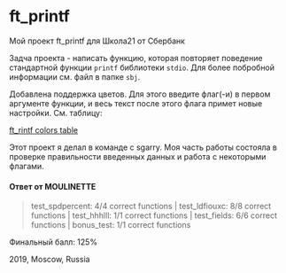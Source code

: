 # ft_printf
Мой проект ft_printf для Школа21 от Сбербанк

Задча проекта - написать функцию, которая повторяет поведение стандартной функции `printf` библиотеки `stdio`. Для более побробной информации см. файл в папке `sbj`.

Добавлена поддержка цветов. Для этого введите флаг(-и) в первом аргументе функции, и весь текст после этого флага примет новые настройки. См. таблицу:

[ft_rintf colors table](imgs/printf_colors.png)

Этот проект я делал в команде с sgarry. Моя часть работы состояла в проверке правильности введенных данных и работа с некоторыми флагами.

####  Ответ от  MOULINETTE
>test_spdpercent: 4/4 correct functions | test_ldfiouxc: 8/8 correct functions | test_hhhlll: 1/1 correct functions | test_fields: 6/6 correct functions | bonus_test: 1/1 correct functions

Финальный балл: 125%

2019, Moscow, Russia
